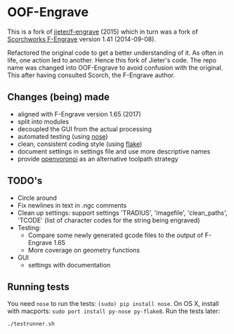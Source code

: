 # OOF-Engrave

This is a fork of [jieter/f-engrave](https://github.com/jieter/f-engrave) (2015)
which in turn was a fork of [Scorchworks F-Engrave](http://www.scorchworks.com/Fengrave/fengrave.html) version 1.41 (2014-09-08).

Refactored the original code to get a better understanding of it. As often in life, one action led to another. Hence this fork of Jieter's code.
The repo name was changed into OOF-Engrave to avoid confusion with the original. This after having consulted Scorch, the F-Engrave author.

## Changes (being) made
 - aligned with F-Engrave version 1.65 (2017)
 - split into modules
 - decoupled the GUI from the actual processing
 - automated testing (using [nose](http://pythontesting.net/framework/nose/nose-introduction))
 - clean, consistent coding style (using [flake](http://flake8.pycqa.org/en/latest/user/index.html))
 - document settings in settings file and use more descriptive names
 - provide [openvoronoi](https://github.com/Blokkendoos/openvoronoi) as an alternative toolpath strategy
 
## TODO's
 - Circle around
 - Fix newlines in text in .ngc comments
 - Clean up settings: support settings 'TRADIUS', 'imagefile', 'clean_paths',  'TCODE' (list of character codes for the string being engraved)
 - Testing:
 	- Compare some newly generated gcode files to the output of F-Engrave 1.65
 	- More coverage on geometry functions
 - GUI
 	- settings with documentation

## Running tests

You need `nose` to run the tests: `(sudo) pip install nose`. On OS X, install with macports: `sudo port install py-nose py-flake8`.
Run the tests later:
```
./testrunner.sh
```
